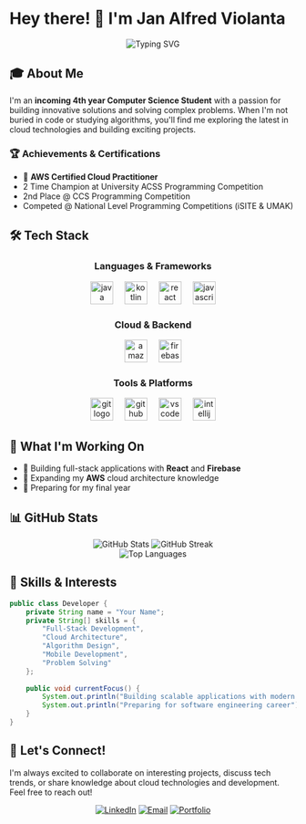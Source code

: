 # Hey there! 👋 I'm Jan Alfred Violanta

<div align="center">
  <img src="https://readme-typing-svg.herokuapp.com?font=Fira+Code&size=30&duration=3000&pause=1000&color=58A6FF&center=true&vCenter=true&width=600&lines=Computer+Science+Student;AWS+Certified+Cloud+Practitioner;Programming+Competitor;Full-Stack+Developer" alt="Typing SVG" />
</div>

## 🎓 About Me

I'm an **incoming 4th year Computer Science Student** with a passion for building innovative solutions and solving complex problems. When I'm not buried in code or studying algorithms, you'll find me exploring the latest in cloud technologies and building exciting projects.

### 🏆 Achievements & Certifications
- 🌟 **AWS Certified Cloud Practitioner** 
- 2 Time Champion at University ACSS Programming Competition
- 2nd Place @ CCS Programming Competition
- Competed @ National Level Programming Competitions (iSITE & UMAK)

## 🛠️ Tech Stack

<div align="center">

### Languages & Frameworks
<img src="https://cdn.jsdelivr.net/gh/devicons/devicon/icons/java/java-original.svg" height="40" alt="java logo" />
<img width="12" />
<img src="https://cdn.jsdelivr.net/gh/devicons/devicon/icons/kotlin/kotlin-original.svg" height="40" alt="kotlin logo" />
<img width="12" />
<img src="https://cdn.jsdelivr.net/gh/devicons/devicon/icons/react/react-original.svg" height="40" alt="react logo" />
<img width="12" />
<img src="https://cdn.jsdelivr.net/gh/devicons/devicon/icons/javascript/javascript-original.svg" height="40" alt="javascript logo" />

### Cloud & Backend
<img src="https://cdn.jsdelivr.net/gh/devicons/devicon/icons/amazonwebservices/amazonwebservices-line-wordmark.svg" height="40" alt="amazonwebservices logo" />
<img width="12" />
<img src="https://cdn.jsdelivr.net/gh/devicons/devicon/icons/firebase/firebase-plain.svg" height="40" alt="firebase logo" />

### Tools & Platforms
<img src="https://cdn.jsdelivr.net/gh/devicons/devicon/icons/git/git-original.svg" height="40" alt="git logo" />
<img width="12" />
<img src="https://cdn.jsdelivr.net/gh/devicons/devicon/icons/github/github-original.svg" height="40" alt="github logo" />
<img width="12" />
<img src="https://cdn.jsdelivr.net/gh/devicons/devicon/icons/vscode/vscode-original.svg" height="40" alt="vscode logo" />
<img width="12" />
<img src="https://cdn.jsdelivr.net/gh/devicons/devicon/icons/intellij/intellij-original.svg" height="40" alt="intellij logo" />

</div>

## 🚀 What I'm Working On

- 🔭 Building full-stack applications with **React** and **Firebase**
- 🌱 Expanding my **AWS** cloud architecture knowledge
- 🎯 Preparing for my final year

## 📊 GitHub Stats

<div align="center">
  <img src="https://github-readme-stats.vercel.app/api?username=alfred-jgv&show_icons=true&theme=tokyonight&hide_border=true&count_private=true" alt="GitHub Stats" />
  <img src="https://github-readme-streak-stats.herokuapp.com/?user=alfred-jgv&theme=tokyonight&hide_border=true" alt="GitHub Streak" />
</div>

<div align="center">
  <img src="https://github-readme-stats.vercel.app/api/top-langs/?username=alfred-jgv&layout=compact&theme=tokyonight&hide_border=true" alt="Top Languages" />
</div>

## 💼 Skills & Interests

```java
public class Developer {
    private String name = "Your Name";
    private String[] skills = {
        "Full-Stack Development",
        "Cloud Architecture", 
        "Algorithm Design",
        "Mobile Development",
        "Problem Solving"
    };
    
    public void currentFocus() {
        System.out.println("Building scalable applications with modern tech stack");
        System.out.println("Preparing for software engineering career");
    }
}
```

## 🤝 Let's Connect!

I'm always excited to collaborate on interesting projects, discuss tech trends, or share knowledge about cloud technologies and development. Feel free to reach out!

<div align="center">

[![LinkedIn](https://img.shields.io/badge/LinkedIn-0077B5?style=for-the-badge&logo=linkedin&logoColor=white)](www.linkedin.com/in/jan-alfred-violanta-129300316)
[![Email](https://img.shields.io/badge/Email-D14836?style=for-the-badge&logo=gmail&logoColor=white)](mailto:violantajanalfred40@gmail.com)
[![Portfolio](https://img.shields.io/badge/Portfolio-000000?style=for-the-badge&logo=About.me&logoColor=white)](https://my-portfolio.com-placeholder)

</div>

